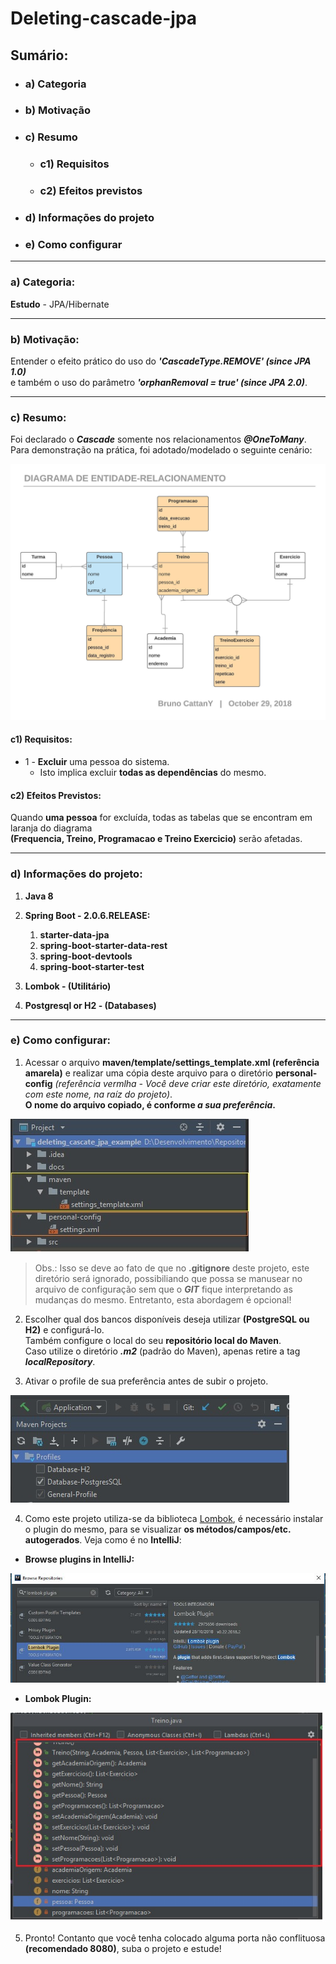 # Deleting-cascade-jpa

## Sumário:

- ### a) Categoria
- ### b) Motivação
- ### c) Resumo
   * ### c1) Requisitos
   * ### c2) Efeitos previstos
- ### d) Informações do projeto
- ### e) Como configurar

---

### a) Categoria: 

**Estudo** - JPA/Hibernate

---

### b) Motivação: 

Entender o efeito prático do uso do **_'CascadeType.REMOVE' (since JPA 1.0)_**\
e também o uso do parâmetro **_'orphanRemoval = true' (since JPA 2.0)_**.

---

### c) Resumo:

Foi declarado o _**Cascade**_ somente nos relacionamentos **_@OneToMany_**.\
Para demonstração na prática, foi adotado/modelado o seguinte cenário:

![DER](docs/images/github/der.jpeg)

#### c1) Requisitos:

- 1 - **Excluir** uma pessoa do sistema.
  * Isto implica excluir **todas as dependências** do mesmo.

#### c2) Efeitos Previstos:

Quando **uma pessoa** for excluída, todas as tabelas que se encontram em laranja do diagrama\
**(Frequencia, Treino, Programacao e Treino Exercicio)** serão afetadas.

---

### d) Informações do projeto:

1. **Java 8**

2. **Spring Boot - 2.0.6.RELEASE:**
   1. **starter-data-jpa**
   2. **spring-boot-starter-data-rest**
   3. **spring-boot-devtools**
   4. **spring-boot-starter-test**

3. **Lombok - (Utilitário)**

4. **Postgresql or H2 - (Databases)**

---

### e) Como configurar:

1. Acessar o arquivo **maven/template/settings_template.xml (referência amarela)** 
e realizar uma cópia deste arquivo para o diretório 
**personal-config** _(referência vermlha - Você deve criar este diretório, exatamente com este nome, na raíz do projeto)_.   
**O nome do arquivo copiado, é conforme _a sua preferência_.**

![personal_config_directory](docs/images/github/personal_config_directory.jpg)

> Obs.: Isso se deve ao fato de que no **.gitignore** deste projeto, este diretório será ignorado,
 possibiliando que possa se manusear no arquivo de configuração sem que o _**GIT**_ 
 fique interpretando as mudanças do mesmo. Entretanto, esta abordagem é opcional!

2. Escolher qual dos bancos disponíveis deseja utilizar **(PostgreSQL ou H2)** e configurá-lo.\
Também configure o local do seu **repositório local do Maven**.\
Caso utilize o diretório _**.m2**_ (padrão do Maven), apenas retire a tag **_localRepository_**.

3. Ativar o profile de sua preferência antes de subir o projeto.

![profile_project_active](docs/images/github/profile_project_active.jpg)

4. Como este projeto utiliza-se da biblioteca [Lombok](https://projectlombok.org/), é necessário instalar o plugin do mesmo, para se visualizar **os métodos/campos/etc. autogerados**. Veja como é no **IntelliJ**:

- **Browse plugins in IntelliJ:**

![lombok_plugin_repository](docs/images/github/lombok_plugin_repository.jpg)

- **Lombok Plugin:**

![lombok_plugin_example](docs/images/github/lombok_plugin_example.jpg)

5. Pronto! Contanto que você tenha colocado alguma porta não conflituosa **(recomendado 8080)**, suba o projeto e estude!
